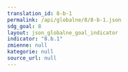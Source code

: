 ```yaml
---
translation_id: 8-b-1
permalink: /api/globalne/8/8-b-1.json
sdg_goal: 8
layout: json_globalne_goal_indicator
indicator: "8.b.1"
zmienne: null
kategorie: null
source_url: null
---
```

